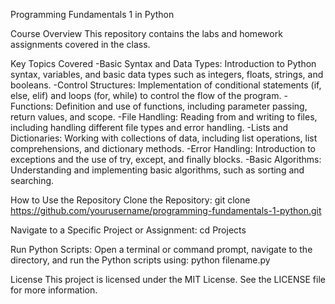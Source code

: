 Programming Fundamentals 1 in Python

Course Overview
This repository contains the labs and homework assignments covered in the class. 

Key Topics Covered
-Basic Syntax and Data Types: Introduction to Python syntax, variables, and basic data types such as integers, floats, strings, and booleans.
-Control Structures: Implementation of conditional statements (if, else, elif) and loops (for, while) to control the flow of the program.
-Functions: Definition and use of functions, including parameter passing, return values, and scope.
-File Handling: Reading from and writing to files, including handling different file types and error handling.
-Lists and Dictionaries: Working with collections of data, including list operations, list comprehensions, and dictionary methods.
-Error Handling: Introduction to exceptions and the use of try, except, and finally blocks.
-Basic Algorithms: Understanding and implementing basic algorithms, such as sorting and searching.

How to Use the Repository
Clone the Repository:
git clone https://github.com/yourusername/programming-fundamentals-1-python.git

Navigate to a Specific Project or Assignment:
cd Projects

Run Python Scripts: Open a terminal or command prompt, navigate to the directory, and run the Python scripts using:
python filename.py

License
This project is licensed under the MIT License. See the LICENSE file for more information.
